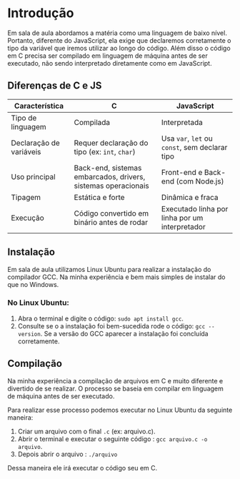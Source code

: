 # Introdução 
 Em sala de aula abordamos a matéria como uma linguagem de baixo nível. Portanto, diferente do JavaScript, ela exige que declaremos corretamente o tipo da variável que iremos utilizar ao longo do código. Além disso o código em C precisa ser compilado em linguagem de máquina antes de ser executado, não sendo interpretado diretamente como em JavaScript. 

## Diferenças de C e JS 
| Característica                     | C                                 | JavaScript                         |
|------------------------------------|-----------------------------------|-------------------------------------|
| Tipo de linguagem                  | Compilada                         | Interpretada                        |
| Declaração de variáveis            | Requer declaração do tipo (ex: `int`, `char`) | Usa `var`, `let` ou `const`, sem declarar tipo |
| Uso principal                      | Back-end, sistemas embarcados, drivers, sistemas operacionais | Front-end e Back-end (com Node.js) |
| Tipagem                            | Estática e forte                  | Dinâmica e fraca                    |
| Execução                           | Código convertido em binário antes de rodar | Executado linha por linha por um interpretador |

## Instalação
Em sala de aula utilizamos Linux Ubuntu para realizar a instalação do compilador GCC. Na minha experiência e bem mais simples de instalar do que no Windows. 

### No Linux Ubuntu: 
1. Abra o terminal e digite o código:  `sudo apt install gcc`.
2.  Consulte se o a instalação foi bem-sucedida rode o código: `gcc --version`. 
Se a versão do GCC aparecer a instalação foi concluída corretamente. 


## Compilação 
Na minha experiência a compilação de arquivos em C e muito diferente e divertido de se realizar. O processo se baseia em compilar em linguagem de máquina antes de ser executado. 

Para realizar esse processo podemos executar no Linux Ubuntu da seguinte maneira: 

1. Criar um arquivo com o final `.c` (ex: arquivo.c). 
2. Abrir o terminal e executar o seguinte código : `gcc arquivo.c -o arquivo`.
3. Depois abrir o arquivo : `./arquivo`

Dessa maneira ele irá executar o código seu em C. 
